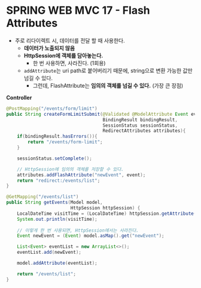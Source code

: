 # SPRING WEB MVC 17 - Flash Attributes

* 주로 리다이렉트 시, 데이터를 전달 할 때 사용한다.
  * **데이터가 노출되지 않음**
  * **HttpSession에 객체를 담아놓는다.**
    - 한 번 사용하면, 사라진다. (1회용)
  * `addAttribute`는 uri path로 붙어버리기 때문에, string으로 변환 가능한 값만 넘길 수 있다.
    - 그런데, FlashAttribute는 **임의의 객체를 넘길 수 있다.** (가장 큰 장점)



**Controller**

```jaVA
@PostMapping("/events/form/limit")
public String createFormLimitSubmit(@Validated @ModelAttribute Event event,
                                    BindingResult bindingResult,
                                    SessionStatus sessionStatus,
                                    RedirectAttributes attributes){
    if(bindingResult.hasErrors()){
        return "/events/form-limit";
    }

    sessionStatus.setComplete();

    // HttpSession에 임의의 객체를 저장할 수 있다.
    attributes.addFlashAttribute("newEvent", event);
    return "redirect:/events/list";
}

@GetMapping("/events/list")
public String getEvents(Model model,
                        HttpSession httpSession) {
    LocalDateTime visitTime = (LocalDateTime) httpSession.getAttribute("visitTime");
    System.out.println(visitTime);
    
    // 이렇게 한 번 사용되면, HttpSession에서는 사라진다.
    Event newEvent = (Event) model.asMap().get("newEvent");

    List<Event> eventList = new ArrayList<>();
    eventList.add(newEvent);

    model.addAttribute(eventList);

    return "/events/list";
}
```


